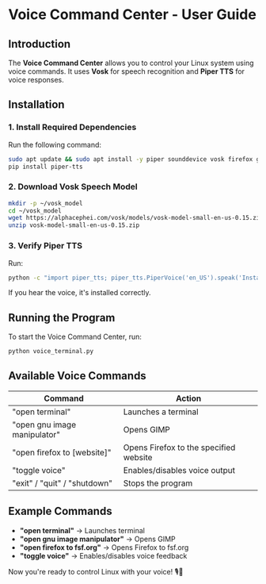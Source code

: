 # Voice Command Center - User Guide

## Introduction
The **Voice Command Center** allows you to control your Linux system using voice commands. It uses **Vosk** for speech recognition and **Piper TTS** for voice responses.

## Installation
### 1. Install Required Dependencies
Run the following command:
```bash
sudo apt update && sudo apt install -y piper sounddevice vosk firefox gimp
pip install piper-tts
```

### 2. Download Vosk Speech Model
```bash
mkdir -p ~/vosk_model
cd ~/vosk_model
wget https://alphacephei.com/vosk/models/vosk-model-small-en-us-0.15.zip
unzip vosk-model-small-en-us-0.15.zip
```

### 3. Verify Piper TTS
Run:
```bash
python -c "import piper_tts; piper_tts.PiperVoice('en_US').speak('Installation complete!')"
```
If you hear the voice, it's installed correctly.

## Running the Program
To start the Voice Command Center, run:
```bash
python voice_terminal.py
```

## Available Voice Commands

| **Command**                     | **Action**                                    |
|----------------------------------|----------------------------------------------|
| "open terminal"                 | Launches a terminal                          |
| "open gnu image manipulator"    | Opens GIMP                                   |
| "open firefox to [website]"      | Opens Firefox to the specified website       |
| "toggle voice"                   | Enables/disables voice output               |
| "exit" / "quit" / "shutdown"    | Stops the program                           |

## Example Commands
- **"open terminal"** → Launches terminal
- **"open gnu image manipulator"** → Opens GIMP
- **"open firefox to fsf.org"** → Opens Firefox to fsf.org
- **"toggle voice"** → Enables/disables voice feedback

Now you're ready to control Linux with your voice! 🎙️🚀

